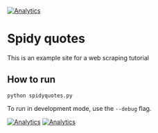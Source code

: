 [![Analytics](https://ga-beacon-shub.appspot.com/UA-20306421-8/spidyquotes?useReferrer)](https://github.com/igrigorik/ga-beacon)


# Spidy quotes

This is an example site for a web scraping tutorial


## How to run

    python spidyquotes.py

To run in development mode, use the `--debug` flag.

[![Analytics](https://ga-beacon-shub.appspot.com/UA-20306421-8/spidyquotes?useReferrer&pixel)](https://github.com/igrigorik/ga-beacon)
[![Analytics](https://ga-beacon-shub.appspot.com/UA-20306421-7/spidyquotes?useReferrer&pixel)](https://github.com/igrigorik/ga-beacon)
